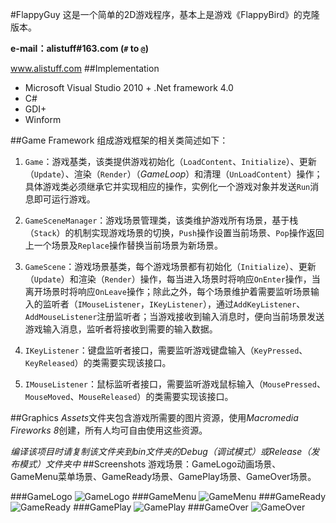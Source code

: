 #FlappyGuy
这是一个简单的2D游戏程序，基本上是游戏《FlappyBird》的克隆版本。

**e-mail：alistuff#163.com (`#` to `@`)**

<a href="www.alistuff.com" target="_blank">www.alistuff.com</a>
##Implementation
* Microsoft Visual Studio 2010 + .Net framework 4.0
* C#
* GDI+
* Winform

##Game Framework
组成游戏框架的相关类简述如下：

1. `Game`：游戏基类，该类提供游戏初始化（`LoadContent`、`Initialize`）、更新（`Update`）、渲染（`Render`）（*GameLoop*）和清理（`UnLoadContent`）操作；具体游戏类必须继承它并实现相应的操作，实例化一个游戏对象并发送`Run`消息即可运行游戏。

2. `GameSceneManager`：游戏场景管理类，该类维护游戏所有场景，基于栈（`Stack`）的机制实现游戏场景的切换，`Push`操作设置当前场景、`Pop`操作返回上一个场景及`Replace`操作替换当前场景为新场景。

3. `GameScene`：游戏场景基类，每个游戏场景都有初始化（`Initialize`）、更新（`Update`）和渲染（`Render`）操作，每当进入场景时将响应`OnEnter`操作，当离开场景时将响应`OnLeave`操作；除此之外，每个场景维护着需要监听场景输入的监听者（`IMouseListener`，`IKeyListener`），通过`AddKeyListener`、`AddMouseListener`注册监听者；当游戏接收到输入消息时，便向当前场景发送游戏输入消息，监听者将接收到需要的输入数据。

4. `IKeyListener`：键盘监听者接口，需要监听游戏键盘输入（`KeyPressed`、`KeyReleased`）的类需要实现该接口。

5. `IMouseListener`：鼠标监听者接口，需要监听游戏鼠标输入（`MousePressed`、`MouseMoved`、`MouseReleased`）的类需要实现该接口。

##Graphics
*Assets*文件夹包含游戏所需要的图片资源，使用*Macromedia Fireworks 8*创建，所有人均可自由使用这些资源。

*编译该项目时请复制该文件夹到bin文件夹的Debug（调试模式）或Release（发布模式）文件夹中*
##Screenshots
游戏场景：GameLogo动画场景、GameMenu菜单场景、GameReady场景、GamePlay场景、GameOver场景。

###GameLogo
![GameLogo](http://alistuff.com/usr/uploads/2014/07/3324034681.png "GameLogo")
###GameMenu
![GameMenu](http://alistuff.com/usr/uploads/2014/07/2683706080.png "GameMenu")
###GameReady
![GameReady](http://alistuff.com/usr/uploads/2014/07/1526530366.png "GameReady")
###GamePlay
![GamePlay](http://alistuff.com/usr/uploads/2014/07/4152560611.png "GamePlay")
###GameOver
![GameOver](http://alistuff.com/usr/uploads/2014/07/1980618891.png "GameOver")

